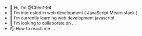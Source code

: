 - 👋 Hi, I’m @Cherif-94 
- 👀 I’m interested in web development ( JavaScript Mearn stack )
- 🌱 I’m currently learning web development javascript 
- 💞️ I’m looking to collaborate on ...
- 📫 How to reach me ...

<!---
Cherif-94/Cherif-94 is a ✨ special ✨ repository because its `README.md` (this file) appears on your GitHub profile.
You can click the Preview link to take a look at your changes.
--->
